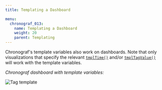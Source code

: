 ```yaml
---
title: Templating a Dashboard

menu:
  chronograf_013:
    name: Templating a Dashboard
    weight: 20
    parent: Templating
---
```


Chronograf's template variables also work on dashboards.
Note that only visualizations that specify the relevant [`tmplTime()`](/chronograf/v0.13/templating/template_time_range/) and/or
[`tmplTagValue()`](/chronograf/v0.13/templating/template_tag_values/) will work with the template variables.

*Chronograf dashboard with template variables:*

![Tag template](/img/chronograf/v0.11/template-dashboard.gif)

